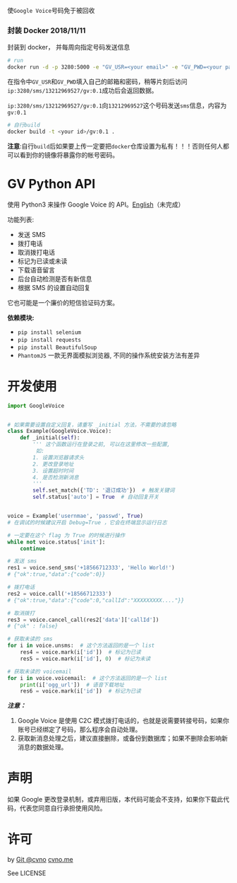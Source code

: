 使`Google Voice`号码免于被回收

### 封装 Docker 2018/11/11
封装到 docker， 并每周向指定号码发送信息

```sh
# run
docker run -d -p 3280:5000 -e "GV_USR=<your email>" -e "GV_PWD=<your passwd>" -e "GVAPI_IS_DEV=true" --restart always cvno/gv
```

在指令中`GV_USR`和`GV_PWD`填入自己的邮箱和密码，稍等片刻后访问`ip:3280/sms/13212969527/gv:0.1`成功后会返回数据。

`ip:3280/sms/13212969527/gv:0.1`向`13212969527`这个号码发送`sms`信息，内容为`gv:0.1`

```sh
# 自行build
docker build -t <your id>/gv:0.1 .
```

**注意**:自行`build`后如果要上传一定要把`docker`仓库设置为私有！！！否则任何人都可以看到你的镜像将暴露你的帐号密码。

# GV Python API

使用 Python3 来操作 Google Voice 的 API。[English](/en)（未完成）

功能列表:

- 发送 SMS
- 拨打电话
- 取消拨打电话
- 标记为已读或未读
- 下载语音留言
- 后台自动检测是否有新信息
- 根据 SMS 的设置自动回复


它也可能是一个廉价的短信验证码方案。

**依赖模块:**

- `pip install selenium`
- `pip install requests`
- `pip install BeautifulSoup`
- `PhantomJS` 一款无界面模拟浏览器, 不同的操作系统安装方法有差异

# 开发使用

```python
import GoogleVoice


# 如果需要设置自定义回复，请重写 _initial 方法，不需要的请忽略
class Example(GoogleVoice.Voice):
    def _initial(self):
        ''' 这个函数运行在登录之前, 可以在这里修改一些配置,
         如:
        1. 设置浏览器请求头
        2. 更改登录地址
        3. 设置超时时间
        4. 是否检测新消息
        '''
        self.set_match({'TD': '退订成功'})  # 触发关键词
        self.status['auto'] = True  # 自动回复开关


voice = Example('usernmae', 'passwd', True)
# 在调试的时候建议开启 Debug=True ，它会在终端显示运行日志

# 一定要在这个 flag 为 True 的时候进行操作
while not voice.status['init']:
    continue

# 发送 sms
res1 = voice.send_sms('+18566712333', 'Hello World!')
# {"ok":true,"data":{"code":0}}

# 拨打电话
res2 = voice.call('+18566712333')
# {"ok":true,"data":{"code":0,"callId":"XXXXXXXXX...."}}

# 取消拨打
res3 = voice.cancel_call(res2['data']['callId'])
# {"ok" : false}

# 获取未读的 sms
for i in voice.unsms:  # 这个方法返回的是一个 list
    res4 = voice.mark(i['id'])  # 标记为已读
    res5 = voice.mark(i['id'], 0)  # 标记为未读

# 获取未读的 voicemail
for i in voice.voicemail:  # 这个方法返回的是一个 list
    print(i['ogg_url'])  # 语音下载地址
    res6 = voice.mark(i['id'])  # 标记为已读
```

***注意：***
1. Google Voice 是使用 C2C 模式拨打电话的，也就是说需要转接号码，如果你账号已经绑定了号码，那么程序会自动处理。
2. 获取新消息处理之后，建议直接删除，或备份到数据库；如果不删除会影响新消息的数据处理。

# 声明
如果 Google 更改登录机制，或弃用旧版，本代码可能会不支持，如果你下载此代码，代表您同意自行承担使用风险。

# 许可
by [Git @cvno](https://github.com/cvno/) [cvno.me](https:blog.cvno.me)

See LICENSE

